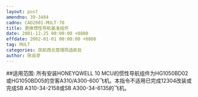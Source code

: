 ```yaml
---
layout: post
amendno: 39-3484
cadno: CAD2001-MULT-70
title: 更换惯性导航基准组件
date: 2001-12-25 00:00:00 +0800
effdate: 2002-01-01 00:00:00 +0800
tag: MULT
categories: 民航西北管理局适航处
author: 陈岳亭
---
```


##适用范围:
所有安装HONEYQWELL 10 MCU的惯性导航组件为HG1050BD02或HG1050BD05的空客A310/A300-600飞机。本指令不适用已完成12304改装或完成SB A310-34-2158或SB A300-34-6135的飞机。

